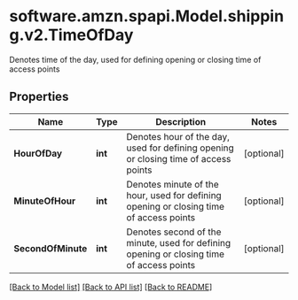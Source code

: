 # software.amzn.spapi.Model.shipping.v2.TimeOfDay
Denotes time of the day, used for defining opening or closing time of access points

## Properties

Name | Type | Description | Notes
------------ | ------------- | ------------- | -------------
**HourOfDay** | **int** | Denotes hour of the day, used for defining opening or closing time of access points | [optional] 
**MinuteOfHour** | **int** | Denotes minute of the hour, used for defining opening or closing time of access points | [optional] 
**SecondOfMinute** | **int** | Denotes second of the minute, used for defining opening or closing time of access points | [optional] 

[[Back to Model list]](../README.md#documentation-for-models) [[Back to API list]](../README.md#documentation-for-api-endpoints) [[Back to README]](../README.md)

